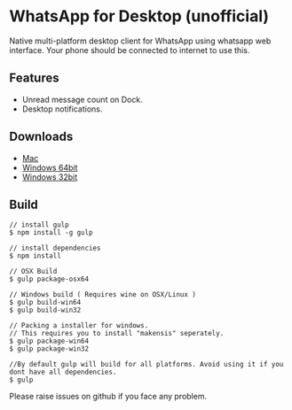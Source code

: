 # WhatsApp for Desktop (unofficial)

Native multi-platform desktop client for WhatsApp using whatsapp web interface. Your phone should be connected to internet to use this. 


## Features

* Unread message count on Dock.
* Desktop notifications.

## Downloads
 * [Mac](https://github.com/preems/whatsapp-desktop/releases/download/v1.1.1/WhatsApp.dmg)
 * [Windows 64bit](https://github.com/preems/whatsapp-desktop/releases/download/v1.1.1/WhatsAppWin64.exe)
 * [Windows 32bit](https://github.com/preems/whatsapp-desktop/releases/download/v1.1.1/WhatsAppWin64.exe)

## Build


    // install gulp
    $ npm install -g gulp

    // install dependencies
    $ npm install
    
    // OSX Build
    $ gulp package-osx64
    
    // Windows build ( Requires wine on OSX/Linux )
    $ gulp build-win64
    $ gulp build-win32
    
    // Packing a installer for windows. 
    // This requires you to install "makensis" seperately.
    $ gulp package-win64
    $ gulp package-win32
    
    //By default gulp will build for all platforms. Avoid using it if you dont have all dependencies.
    $ gulp
    


Please raise issues on github if you face any problem.
